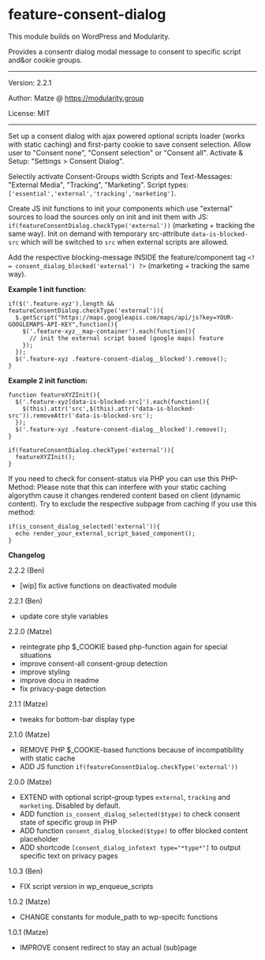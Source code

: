 # feature-consent-dialog

This module builds on WordPress and Modularity.

Provides a consentr dialog modal message to consent to specific script and&or cookie groups.

---

Version: 2.2.1

Author: Matze @ https://modularity.group

License: MIT

---

Set up a consent dialog with ajax powered optional scripts loader (works with static caching) and first-party cookie to save consent selection. Allow user to "Consent none", "Consent selection" or "Consent all". Activate & Setup: "Settings > Consent Dialog".

Selectily activate Consent-Groups width Scripts and Text-Messages: "External Media", "Tracking", "Marketing". Script types: `['essential','external','tracking','marketing']`. 

Create JS init functions to init your components which use "external" sources to load the sources only on init and init them with JS: `if(featureConsentDialog.checkType('external'))` (marketing + tracking the same way). Init on demand with temporary src-attribute `data-is-blocked-src` which will be switched to `src` when external scripts are allowed.

Add the respective blocking-message INSIDE the feature/component tag `<?= consent_dialog_blocked('external') ?>` (marketing + tracking the same way).

**Example 1 init function:**

```
if($('.feature-xyz').length && featureConsentDialog.checkType('external')){
  $.getScript("https://maps.googleapis.com/maps/api/js?key=YOUR-GOOGLEMAPS-API-KEY",function(){
    $('.feature-xyz__map-container').each(function(){
      // init the external script based (google maps) feature 
    });
  });
  $('.feature-xyz .feature-consent-dialog__blocked').remove();
}
```

**Example 2 init function:**

```
function featureXYZInit(){
  $('.feature-xyz[data-is-blocked-src]').each(function(){
    $(this).attr('src',$(this).attr('data-is-blocked-src')).removeAttr('data-is-blocked-src');
  });
  $('.feature-xyz .feature-consent-dialog__blocked').remove();
}

if(featureConsentDialog.checkType('external')){
  featureXYZInit();
}
```

If you need to check for consent-status via PHP you can use this PHP-Method: Please note that this can interfere with your static caching algorythm cause it changes rendered content based on client (dynamic content). Try to exclude the respective subpage from caching if you use this method:

```
if(is_consent_dialog_selected('external')){
  echo render_your_external_script_based_component();
}
```

**Changelog**

2.2.2 (Ben)
- [wip] fix active functions on deactivated module

2.2.1 (Ben)
- update core style variables

2.2.0 (Matze)
- reintegrate php $_COOKIE based php-function again for special situations
- improve consent-all consent-group detection
- improve styling
- improve docu in readme
- fix privacy-page detection

2.1.1 (Matze)
- tweaks for bottom-bar display type 

2.1.0 (Matze)
- REMOVE PHP $_COOKIE-based functions because of incompatibility with static cache
- ADD JS function `if(featureConsentDialog.checkType('external'))`

2.0.0 (Matze)
- EXTEND with optional script-group types `external`, `tracking` and `marketing`. Disabled by default.
- ADD function `is_consent_dialog_selected($type)` to check consent state of specific group in PHP
- ADD function `consent_dialog_blocked($type)` to offer blocked content placeholder
- ADD shortcode `[consent_dialog_infotext type="*type*"]` to output specific text on privacy pages

1.0.3 (Ben)
- FIX script version in wp_enqueue_scripts

1.0.2 (Matze)
- CHANGE constants for module_path to wp-specifc functions

1.0.1 (Matze)
- IMPROVE consent redirect to stay an actual (sub)page

